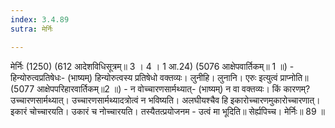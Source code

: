 ```yaml
---
index: 3.4.89
sutra: मेर्निः

---
```

मेर्निः (1250) (612 आदेशविधिसूत्रम्॥ 3 । 4 । 1 आ.24) (5076 आक्षेपवार्तिकम्॥ 1 ॥) - हिन्योरुत्वप्रतिषेधः- (भाष्यम्) हिन्योरुत्वस्य प्रतिषेधो वक्तव्यः। लुनीहि। लुनानि। एरुः इत्युत्वं प्राप्नोति॥ (5077 आक्षेपपरिहारवार्तिकम्॥2 ॥) - न वोच्चारणसार्मथ्यात्- (भाष्यम्) न वा वक्तव्यः। किं कारणम्? उच्चारणसार्मथ्यात्। उच्चारणसार्मथ्यादत्रोत्वं न भविष्यति। अलघीयश्चैव हि इकारोच्चारणमुकारोच्चारणात्। इकारं चोच्चारयति। उकारं च नोच्चारयति। तस्यैतत्प्रयोजनम - उत्वं मा भूदिति॥ सेर्ह्यपिच्च। मेर्निः॥ 89 ॥